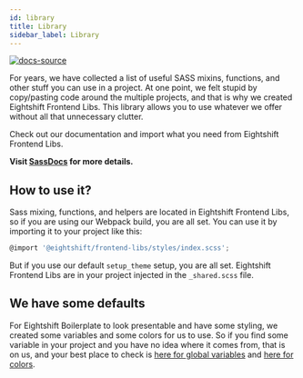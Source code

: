 ```yaml
---
id: library
title: Library
sidebar_label: Library
---
```


[![docs-source](https://img.shields.io/badge/source-eigthshift--frontend--libs-yellow?style=for-the-badge&logo=javascript&labelColor=2a2a2a)](https://github.com/infinum/eightshift-frontend-libs)


For years, we have collected a list of useful SASS mixins, functions, and other stuff you can use in a project. At one point, we felt stupid by copy/pasting code around the multiple projects, and that is why we created Eightshift Frontend Libs. This library allows you to use whatever we offer without all that unnecessary clutter.

Check out our documentation and import what you need from Eightshift Frontend Libs.

**Visit [SassDocs](/eightshift-docs/sass) for more details.**

## How to use it?

Sass mixing, functions, and helpers are located in Eightshift Frontend Libs, so if you are using our Webpack build, you are all set. You can use it by importing it to your project like this:

```js
@import '@eightshift/frontend-libs/styles/index.scss';
```

But if you use our default `setup_theme` setup, you are all set. Eightshift Frontend Libs are in your project injected in the `_shared.scss` file.

## We have some defaults

For Eightshift Boilerplate to look presentable and have some styling, we created some variables and some colors for us to use. So if you find some variable in your project and you have no idea where it comes from, that is on us, and your best place to check is [here for global variables](https://github.com/infinum/eightshift-frontend-libs/blob/master/styles/scss/_core.scss) and [here for colors](https://github.com/infinum/eightshift-frontend-libs/blob/develop/styles/scss/_colors.scss).
